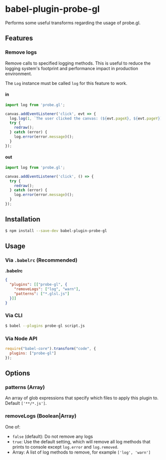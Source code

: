 # babel-plugin-probe-gl

Performs some useful transforms regarding the usage of probe.gl.

## Features

### Remove logs

Remove calls to specified logging methods. This is useful to reduce the logging system's footprint and performance impact in production environment.

The `Log` instance must be called `log` for this feature to work.

#### in

```js
import log from 'probe.gl';

canvas.addEventListener('click', evt => {
  log.log(1, `The user clicked the canvas: (${evt.pageX}, ${evt.pageY})`)();
  try {
    redraw();
  } catch (error) {
    log.error(error.message)();
  }
});
```

#### out

```js
import log from 'probe.gl';

canvas.addEventListener('click', () => {
  try {
    redraw();
  } catch (error) {
    log.error(error.message)();
  }
});
```


## Installation

```sh
$ npm install --save-dev babel-plugin-probe-gl
```

## Usage

### Via `.babelrc` (Recommended)

**.babelrc**

```json
{
  "plugins": [["probe-gl", {
    "removeLogs": ["log", "warn"],
    "patterns": ["*.glsl.js"]
  }]]
}
```

### Via CLI

```sh
$ babel --plugins probe-gl script.js
```

### Via Node API

```js
require("babel-core").transform("code", {
  plugins: ["probe-gl"]
});
```

## Options

### patterns (Array)

An array of glob expressions that specify which files to apply this plugin to. Default `['**/*.js']`.

### removeLogs (Boolean|Array)

One of:

- `false` (default): Do not remove any logs
- `true`: Use the default setting, which will remove all log methods that prints to console except `log.error` and `log.removed`.
- Array<String>: A list of log methods to remove, for example `['log', 'warn']`
